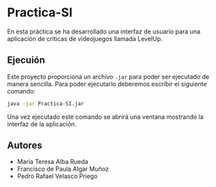 # Practica-SI

En esta práctica se ha desarrollado una interfaz de usuario para una aplicación de críticas de videojuegos llamada LevelUp.

## Ejecuión

Este proyecto proporciona un archivo `.jar` para poder ser ejecutado de manera sencilla. Para poder ejecutarlo deberemos escribir el siguiente comando:

```bash
java -jar Practica-SI.jar
```

Una vez ejecutado este comando se abrirá una ventana mostrando la interfaz de la aplicación.

## Autores

* María Teresa Alba Rueda
* Francisco de Paula Algar Muñoz
* Pedro Rafael Velasco Priego
